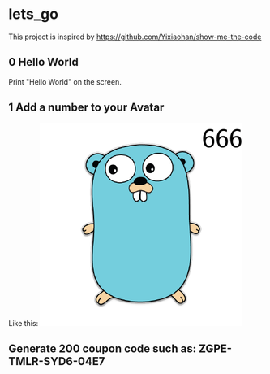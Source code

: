 # lets_go

This project is inspired by https://github.com/Yixiaohan/show-me-the-code

## 0 Hello World

Print "Hello World" on the screen.

## 1 Add a number to your Avatar

Like this:
![avatar](https://raw.githubusercontent.com/yuliji/lets_go/master/1_avatar_number/out.png)


## Generate 200 coupon code such as: ZGPE-TMLR-SYD6-04E7
